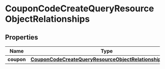 # CouponCodeCreateQueryResourceObjectRelationships

## Properties
Name | Type | Description | Notes
------------ | ------------- | ------------- | -------------
**coupon** | [**CouponCodeCreateQueryResourceObjectRelationshipsCoupon**](CouponCodeCreateQueryResourceObjectRelationshipsCoupon.md) |  |  [optional]
